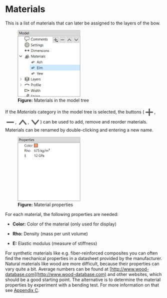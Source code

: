 # Materials

This is a list of materials that can later be assigned to the layers of the bow.

<figure>
  <img src="images/screenshots/editor/materials.png" style="width:200px">
  <figcaption><b>Figure:</b> Materials in the model tree</figcaption>
</figure>

If the _Materials_ category in the model tree is selected, the buttons (<img src="images/icons/list-add.svg" style="width:20; vertical-align:middle">, <img src="images/icons/list-remove.svg" style="width:20; vertical-align:middle">, <img src="images/icons/list-move-up.svg" style="width:20; vertical-align:middle">, <img src="images/icons/list-move-down.svg" style="width:20; vertical-align:middle">) can be used to add, remove and reorder materials.
Materials can be renamed by double-clicking and entering a new name.

<figure>
  <img src="images/screenshots/editor/material.png" style="width:200px">
  <figcaption><b>Figure:</b> Material properties</figcaption>
</figure>

For each material, the following properties are needed:

- **Color:** Color of the material (only used for display)

- **Rho:** Density (mass per unit volume)

- **E:** Elastic modulus (measure of stiffness)

For synthetic materials like e.g. fiber-reinforced composites you can often find the mechanical properties in a datasheet provided by the manufacturer.
Natural materials like wood are more difficult, because their properties can vary quite a bit.
Average numbers can be found at [http://www.wood-database.com](http://www.wood-database.com) and other websites, which should be a good starting point.
The alternative is to determine the material properties by experiment with a bending test.
For more information on that see [Appendix C](appendix-bending-test.md).